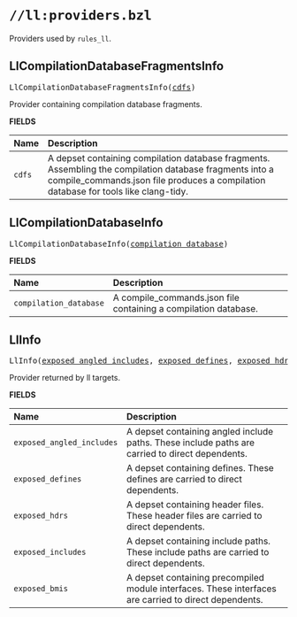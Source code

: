 # `//ll:providers.bzl`

Providers used by `rules_ll`.


<a id="LlCompilationDatabaseFragmentsInfo"></a>

## LlCompilationDatabaseFragmentsInfo

<pre>
LlCompilationDatabaseFragmentsInfo(<a href="#LlCompilationDatabaseFragmentsInfo-cdfs">cdfs</a>)
</pre>
Provider containing compilation database fragments.

**FIELDS**


| Name  | Description |
| :------------- | :------------- |
| <a id="LlCompilationDatabaseFragmentsInfo-cdfs"></a>`cdfs` |  A depset containing compilation database fragments.         Assembling the compilation database fragments into a         compile_commands.json file produces a compilation database for tools         like clang-tidy.    |


<a id="LlCompilationDatabaseInfo"></a>

## LlCompilationDatabaseInfo

<pre>
LlCompilationDatabaseInfo(<a href="#LlCompilationDatabaseInfo-compilation_database">compilation_database</a>)
</pre>


**FIELDS**


| Name  | Description |
| :------------- | :------------- |
| <a id="LlCompilationDatabaseInfo-compilation_database"></a>`compilation_database` |  A compile_commands.json file containing a         compilation database.    |


<a id="LlInfo"></a>

## LlInfo

<pre>
LlInfo(<a href="#LlInfo-exposed_angled_includes">exposed_angled_includes</a>, <a href="#LlInfo-exposed_defines">exposed_defines</a>, <a href="#LlInfo-exposed_hdrs">exposed_hdrs</a>, <a href="#LlInfo-exposed_includes">exposed_includes</a>, <a href="#LlInfo-exposed_bmis">exposed_bmis</a>)
</pre>
Provider returned by ll targets.

**FIELDS**


| Name  | Description |
| :------------- | :------------- |
| <a id="LlInfo-exposed_angled_includes"></a>`exposed_angled_includes` |  A depset containing angled include paths.         These include paths are carried to direct dependents.    |
| <a id="LlInfo-exposed_defines"></a>`exposed_defines` |  A depset containing defines. These defines are         carried to direct dependents.    |
| <a id="LlInfo-exposed_hdrs"></a>`exposed_hdrs` |  A depset containing header files. These header files         are carried to direct dependents.    |
| <a id="LlInfo-exposed_includes"></a>`exposed_includes` |  A depset containing include paths. These include         paths are carried to direct dependents.    |
| <a id="LlInfo-exposed_bmis"></a>`exposed_bmis` |  A depset containing precompiled module interfaces.         These interfaces are carried to direct dependents.    |
